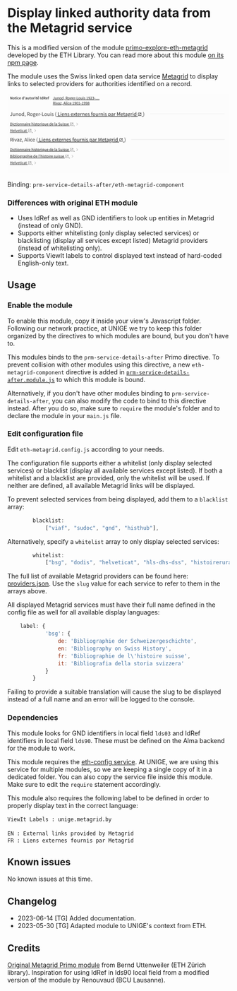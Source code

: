 # Display linked authority data from the Metagrid service

This is a modified version of the module
[primo-explore-eth-metagrid](https://gitlab.com/ethlibrary/primo-explore-modules/primo-explore-eth-metagrid/-/tree/master/js)
developed by the ETH Library. You can read more about this module [on its npm page](https://www.npmjs.com/package/primo-explore-eth-metagrid).

The module uses the Swiss linked open data service [Metagrid](https://metagrid.ch/) to display links to selected providers for authorities
identified on a record.

![Screenshot of the Primo catalogue showing links to Metagrid resources being displayed below an item's bibliographic data.](unige-metagrid-display.png)


Binding: `prm-service-details-after/eth-metagrid-component`

### Differences with original ETH module

* Uses IdRef as well as GND identifiers to look up entities in Metagrid (instead of only GND).
* Supports either whitelisting (only display selected services) or blacklisting (display all services except listed) Metagrid providers (instead of whitelisting only).
* Supports ViewIt labels to control displayed text instead of hard-coded English-only text.

## Usage

### Enable the module

To enable this module, copy it inside your view's Javascript folder. Following our network practice, at UNIGE we try to keep this folder organized
by the directives to which modules are bound, but you don't have to.

This modules binds to the `prm-service-details-after` Primo directive. To prevent collision with other modules using this directive, 
a new `eth-metagrid-component` directive is added in [`prm-service-details-after.module.js`](../prm-service-details-after.module.js) to which
this module is bound.

Alternatively, if you don't have other modules binding to `prm-service-details-after`, you can also modify the code to bind to this directive instead.
After you do so, make sure to `require` the module's folder and to declare the module in your `main.js` file.

### Edit configuration file

Edit `eth-metagrid.config.js` according to your needs.

The configuration file supports either a whitelist (only display selected services) or blacklist (display all available services except listed).
If both a whitelist and a blacklist are provided, only the whitelist will be used. If neither are defined, all available Metagrid links will be displayed.

To prevent selected services from being displayed, add them to a `blacklist` array:

```JavaScript
        blacklist:
            ["viaf", "sudoc", "gnd", "histhub"],
```

Alternatively, specify a `whitelist` array to only display selected services:

```JavaScript
        whitelist:
            ["bsg", "dodis", "helveticat", "hls-dhs-dss", "histoirerurale"]
```

The full list of available Metagrid providers can be found here: [providers.json](https://api.metagrid.ch/providers.json). Use the `slug` value for each
service to refer to them in the arrays above.

All displayed Metagrid services must have their full name defined in the config file as well for all available display languages:

```JavaScript
    label: {
            'bsg': {
                de: 'Bibliographie der Schweizergeschichte',
                en: 'Bibliography on Swiss History',
                fr: 'Bibliographie de l\'histoire suisse',
                it: 'Bibliografia della storia svizzera'
            }
        }
```

Failing to provide a suitable translation will cause the slug to be displayed instead of a full name and an error will be logged to the console.

### Dependencies

This module looks for GND identifiers in local field `lds03` and IdRef identifiers in local field `lds90`. These must be defined on the Alma backend for
the module to work.

This module requires the [eth-config service](../../services/eth-config.service.js). At UNIGE, we are using this service for multiple modules, 
so we are keeping a single copy of it in a dedicated  folder. You can also copy the service file inside this module. Make sure to edit the 
`require` statement accordingly.

This module also requires the following label to be defined in order to properly display text in the correct language:

```
ViewIt Labels : unige.metagrid.by

EN : External links provided by Metagrid
FR : Liens externes fournis par Metagrid
```

## Known issues

No known issues at this time.

## Changelog

* 2023-06-14 [TG] Added documentation.
* 2023-05-30 [TG] Adapted module to UNIGE's context from ETH.

## Credits

[Original Metagrid Primo module](https://www.npmjs.com/package/primo-explore-eth-metagrid) from Bernd Uttenweiler (ETH Zürich library). Inspiration for using IdRef in lds90 local field from a modified version of the module by Renouvaud (BCU Lausanne).